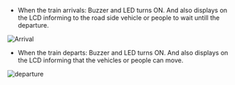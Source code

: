 - When the train arrivals: Buzzer and LED turns ON. And also displays on the LCD informing to the road side vehicle or people to wait untill the departure.

![Arrival](https://user-images.githubusercontent.com/98875082/156937235-01a343f7-71cd-433b-9557-6cba3a61d580.PNG)


- When the train departs: Buzzer and LED turns ON. And also displays on the LCD informing that the vehicles or people can move.

![departure](https://user-images.githubusercontent.com/98875082/156937236-7c4b2173-ff33-4a19-8f1e-3e4c775c59d8.PNG)
